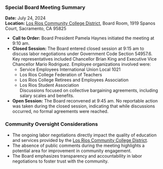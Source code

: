### Special Board Meeting Summary

**Date:** July 24, 2024  
**Location:** [Los Rios Community College District](https://www.losrios.edu/), Board Room, 1919 Spanos Court, Sacramento, CA 95825  

- **Call to Order:** Board President Pamela Haynes initiated the meeting at 9:10 am.
- **Closed Session:** The Board entered closed session at 9:15 am to discuss labor negotiations under Government Code Section 54957.6. Key representatives included Chancellor Brian King and Executive Vice Chancellor Mario Rodriguez. Employee organizations involved were:
  - Service Employees International Union Local 1021
  - Los Rios College Federation of Teachers
  - Los Rios College Retirees and Employees Association
  - Los Rios Student Association  
  Discussions focused on collective bargaining agreements, including salary scales and benefits.
- **Open Session:** The Board reconvened at 9:45 am. No reportable action was taken during the closed session, indicating that while discussions occurred, no formal agreements were reached.

### Community Oversight Considerations
- The ongoing labor negotiations directly impact the quality of education and services provided by the [Los Rios Community College District](https://www.losrios.edu/).
- The absence of public comments during the meeting highlights a potential area for improvement in community engagement.
- The Board emphasizes transparency and accountability in labor negotiations to foster trust with the community.
